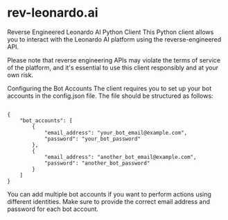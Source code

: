 # rev-leonardo.ai

Reverse Engineered Leonardo AI Python Client
This Python client allows you to interact with the Leonardo AI platform using the reverse-engineered API. 

Please note that reverse engineering APIs may violate the terms of service of the platform, and it's essential to use this client responsibly and at your own risk.

Configuring the Bot Accounts
The client requires you to set up your bot accounts in the config.json file. The file should be structured as follows:


```

{
    "bot_accounts": [
        {
            "email_address": "your_bot_email@example.com",
            "password": "your_bot_password"
        },
        {
            "email_address": "another_bot_email@example.com",
            "password": "another_bot_password"
        }
    ]
}

```

You can add multiple bot accounts if you want to perform actions using different identities.
Make sure to provide the correct email address and password for each bot account.

